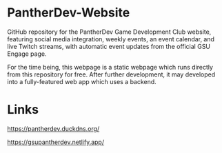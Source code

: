 # PantherDev-Website
GitHub repository for the PantherDev Game Development Club website, featuring social media integration, weekly events, an event calendar, and live Twitch streams, with automatic event updates from the official GSU Engage page.

For the time being, this webpage is a static webpage which runs directly from this repository for free. After further development, it may developed into a fully-featured web app which uses a backend.
# Links
https://pantherdev.duckdns.org/

https://gsupantherdev.netlify.app/
